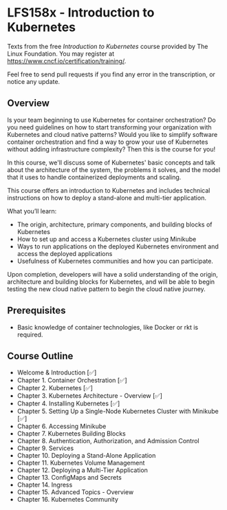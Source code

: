 # LFS158x - Introduction to Kubernetes

Texts from the free _Introduction to Kubernetes_ course provided by The Linux Foundation.
You may register at <https://www.cncf.io/certification/training/>.

Feel free to send pull requests if you find any error in the transcription, or notice any update.

## Overview

Is your team beginning to use Kubernetes for container orchestration? Do you need guidelines on how to start
transforming your organization with Kubernetes and cloud native patterns? Would you like to simplify software container
orchestration and find a way to grow your use of Kubernetes without adding infrastructure complexity? Then this is the
course for you!

In this course, we'll discuss some of Kubernetes' basic concepts and talk about the architecture of the system, the
problems it solves, and the model that it uses to handle containerized deployments and scaling.

This course offers an introduction to Kubernetes and includes technical instructions on how to deploy a stand-alone and
multi-tier application.

What you’ll learn:

- The origin, architecture, primary components, and building blocks of Kubernetes
- How to set up and access a Kubernetes cluster using Minikube
- Ways to run applications on the deployed Kubernetes environment and access the deployed applications
- Usefulness of Kubernetes communities and how you can participate.

Upon completion, developers will have a solid understanding of the origin, architecture and building blocks for Kubernetes,
and will be able to begin testing the new cloud native pattern to begin the cloud native journey.

## Prerequisites

- Basic knowledge of container technologies, like Docker or rkt is required.

## Course Outline

- Welcome & Introduction [✅]
- Chapter 1. Container Orchestration [✅]
- Chapter 2. Kubernetes [✅]
- Chapter 3. Kubernetes Architecture - Overview [✅]
- Chapter 4. Installing Kubernetes [✅]
- Chapter 5. Setting Up a Single-Node Kubernetes Cluster with Minikube [✅]
- Chapter 6. Accessing Minikube
- Chapter 7. Kubernetes Building Blocks
- Chapter 8. Authentication, Authorization, and Admission Control
- Chapter 9. Services
- Chapter 10. Deploying a Stand-Alone Application
- Chapter 11. Kubernetes Volume Management
- Chapter 12. Deploying a Multi-Tier Application
- Chapter 13. ConfigMaps and Secrets
- Chapter 14. Ingress
- Chapter 15. Advanced Topics - Overview
- Chapter 16. Kubernetes Community
